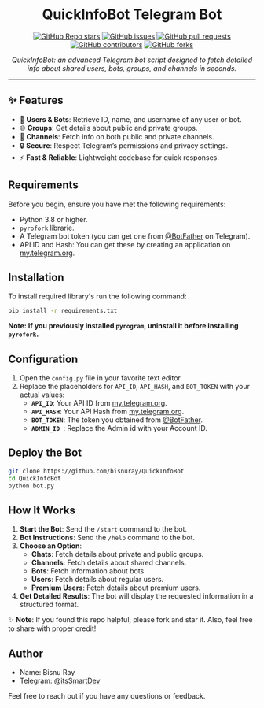 <h1 align="center">QuickInfoBot Telegram Bot</h1>

<p align="center">
  <a href="https://github.com/bisnuray/QuickInfoBot/stargazers"><img src="https://img.shields.io/github/stars/bisnuray/QuickInfoBot?color=blue&style=flat" alt="GitHub Repo stars"></a>
  <a href="https://github.com/bisnuray/QuickInfoBot/issues"><img src="https://img.shields.io/github/issues/bisnuray/QuickInfoBot" alt="GitHub issues"></a>
  <a href="https://github.com/bisnuray/QuickInfoBot/pulls"><img src="https://img.shields.io/github/issues-pr/bisnuray/QuickInfoBot" alt="GitHub pull requests"></a>
  <a href="https://github.com/bisnuray/QuickInfoBot/graphs/contributors"><img src="https://img.shields.io/github/contributors/bisnuray/QuickInfoBot?style=flat" alt="GitHub contributors"></a>
  <a href="https://github.com/bisnuray/QuickInfoBot/network/members"><img src="https://img.shields.io/github/forks/bisnuray/QuickInfoBot?style=flat" alt="GitHub forks"></a>
</p>

<p align="center">
  <em>QuickInfoBot: an advanced Telegram bot script designed to fetch detailed info about shared users, bots, groups, and channels in seconds.</em>
</p>
<hr>

## ✨ Features

* 👤 **Users & Bots**: Retrieve ID, name, and username of any user or bot.
* 🌐 **Groups**: Get details about public and private groups.
* 📢 **Channels**: Fetch info on both public and private channels.
* 🔒 **Secure**: Respect Telegram’s permissions and privacy settings.
* ⚡ **Fast & Reliable**: Lightweight codebase for quick responses.

## Requirements

Before you begin, ensure you have met the following requirements:

- Python 3.8 or higher.
- `pyrofork` librarie.
- A Telegram bot token (you can get one from [@BotFather](https://t.me/BotFather) on Telegram).
- API ID and Hash: You can get these by creating an application on [my.telegram.org](https://my.telegram.org).

## Installation

To install required library's run the following command:

```bash
pip install -r requirements.txt
```

**Note: If you previously installed `pyrogram`, uninstall it before installing `pyrofork`.**

## Configuration

1. Open the `config.py` file in your favorite text editor.
2. Replace the placeholders for `API_ID`, `API_HASH`, and `BOT_TOKEN` with your actual values:
   - **`API_ID`**: Your API ID from [my.telegram.org](https://my.telegram.org).
   - **`API_HASH`**: Your API Hash from [my.telegram.org](https://my.telegram.org).
   - **`BOT_TOKEN`**: The token you obtained from [@BotFather](https://t.me/BotFather).
   - **`ADMIN_ID `**: Replace the Admin id with your Account ID.

## Deploy the Bot

```sh
git clone https://github.com/bisnuray/QuickInfoBot
cd QuickInfoBot
python bot.py
```

## How It Works

1. **Start the Bot**: Send the `/start` command to the bot.
1. **Bot Instructions**: Send the `/help` command to the bot.
2. **Choose an Option**:
   - **Chats**: Fetch details about private and public groups.
   - **Channels**: Fetch details about shared channels.
   - **Bots**: Fetch information about bots.
   - **Users**: Fetch details about regular users.
   - **Premium Users**: Fetch details about premium users.
3. **Get Detailed Results**: The bot will display the requested information in a structured format.

✨ **Note**: If you found this repo helpful, please fork and star it. Also, feel free to share with proper credit!

## Author

- Name: Bisnu Ray
- Telegram: [@itsSmartDev](https://t.me/itsSmartDev)

Feel free to reach out if you have any questions or feedback.
